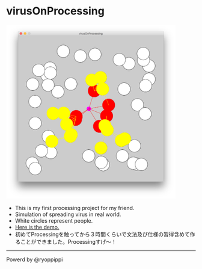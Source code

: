 # virusOnProcessing

<img src="./Screenshot/app.png" width="450">

*  This is my first processing project for my friend.
*  Simulation of spreading virus in real world.
*  White circles represent people.
*  <a href="https://dl.dropboxusercontent.com/u/58534474/hikari/index.html" target="_blank">Here is the demo.</a>
* 初めてProcessingを触ってから３時間くらいで文法及び仕様の習得含めて作ることができました。Processingすげ〜！



---
Powerd by @ryoppippi
